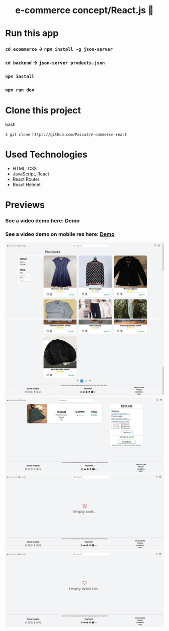 <h1 align="center">
    e-commerce concept/React.js 🛒
</h1>

# Run this app

### `cd ecommerce` -> `npm install -g json-server`
### `cd backend` -> `json-server products.json`
### `npm install`
### `npm run dev`

# Clone this project
bash

`$ git clone https://github.com/Paiva2/e-commerce-react`

# Used Technologies

- HTML, CSS
- JavaScript, React
- React Router
- React Helmet

# Previews
### See a video demo here: [Demo](https://imgur.com/7YOOBNn)
### See a video demo on mobile res here: [Demo](https://imgur.com/a/U9VAKQO)

<img src="./demo-imgs/Captura de tela de 2023-03-05 02-24-29.png">

<img src="./demo-imgs/Captura de tela de 2023-03-05 02-25-33.png">

<img src="./demo-imgs/Captura de tela de 2023-03-05 23-11-37.png">

<img src="./demo-imgs/Captura de tela de 2023-03-05 02-25-42.png">

<img src="./demo-imgs/Captura de tela de 2023-03-05 02-25-39.png">
